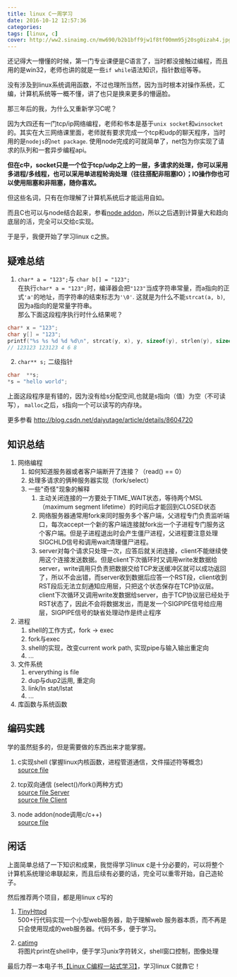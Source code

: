 ```yaml
---
title: linux C一周学习
date: 2016-10-12 12:57:36
categories:
tags: [linux, c]
cover: http://ww2.sinaimg.cn/mw690/b2b1bff9jw1f8tf00mm95j20sg0izah4.jpg
---
```


<!-- # linux C一周学习 & node c addon -->

还记得大一懵懂的时候，第一门专业课便是C语言了，当时都没接触过编程，而且用的是win32，老师也讲的就是一些`if while`语法知识，指针数组等等。

没有涉及到linux系统调用函数，不过也理所当然，因为当时根本对操作系统，汇编，计算机系统等一概不懂，讲了也只是换来更多的懵逼脸。

那三年后的我，为什么又重新学习C呢？  

<!--more-->

因为大四还有一门tcp/ip网络编程，老师和书本是基于`unix socket`和`winsocket`的。其实在大三网络课里面，老师就有要求完成一个tcp和udp的聊天程序，当时用的是`nodejs`的`net package`. 使用node完成的可就简单了，net包为你实现了请求的队列和一套异步编程api。

**但在c中，socket只是一个位于tcp/udp之上的一层，多请求的处理，你可以采用多进程/多线程，也可以采用单进程轮询处理（往往搭配非阻塞IO）；IO操作你也可以使用阻塞和非阻塞，随你喜欢。**

但这些名词，只有在你理解了计算机系统后才能运用自如。

而且C也可以与node结合起来，参看[node addon](https://github.com/nodejs/node-addon-examples/)，所以之后遇到计算量大和趋向底层的活，完全可以交给c实现。

于是乎，我便开始了学习linux c之旅。

## 疑难总结

1. `char* a = "123";`与 `char b[] = "123";`  
在执行`char* a = "123";`时，编译器会把`"123"`当成字符串常量，而a指向的正式`'a'`的地址，而字符串的结束标志为`'\0'`. 这就是为什么不能`strcat(a, b)`, 因为a指向的是常量字符串。  
那么下面这段程序执行时什么结果呢？
```c
char* x = "123";
char y[] = "123";
printf("%s %s %d %d %d\n", strcat(y, x), y, sizeof(y), strlen(y), sizeof(x));
// 123123 123123 4 6 8
```

2. `char** s;` 二级指针
```c
char  **s;  
*s = "hello world"; 
```
上面这段程序是有错的，因为没有给s分配空间,也就是s指向（值）为空（不可读写），
`malloc`之后，s指向一个可以读写的内存块。

更多参看 http://blog.csdn.net/daiyutage/article/details/8604720

## 知识总结

1. 网络编程  
    1. 如何知道服务器或者客户端断开了连接？（read() == 0）
    2. 处理多请求的俩种服务器实现（fork/select）
    3. 一些"奇怪"现象的解释
        1. 主动关闭连接的一方要处于TIME_WAIT状态，等待两个MSL（maximum segment lifetime）的时间后才能回到CLOSED状态 
        2. 网络服务器通常用fork来同时服务多个客户端，父进程专门负责监听端口，每次accept一个新的客户端连接就fork出一个子进程专门服务这个客户端。但是子进程退出时会产生僵尸进程，父进程要注意处理SIGCHLD信号和调用wait清理僵尸进程。
        3. server对每个请求只处理一次，应答后就关闭连接，client不能继续使用这个连接发送数据。但是client下次循环时又调用write发数据给server，write调用只负责把数据交给TCP发送缓冲区就可以成功返回了，所以不会出错，而server收到数据后应答一个RST段，client收到RST段后无法立刻通知应用层，只把这个状态保存在TCP协议层。client下次循环又调用write发数据给server，由于TCP协议层已经处于RST状态了，因此不会将数据发出，而是发一个SIGPIPE信号给应用层，SIGPIPE信号的缺省处理动作是终止程序
2. 进程
    1. shell的工作方式，fork -> exec
    2. fork与exec
    3. shell的实现，改变current work path, 实现pipe与输入输出重定向
    4. ...
3. 文件系统
    1. erverything is file
    2. dup与dup2运用, 重定向
    3. link/ln  stat/lstat
    4. ...
4. 库函数与系统函数


## 编码实践
学的虽然挺多的，但是需要做的东西出来才能掌握。
1. c实现shell (掌握linux内核函数，进程管道通信，文件描述符等概念)  
    [source file](https://github.com/moyuyc/c_cpp-node_c_cpp_addon/blob/master/cpp_src/shell.h)

2. tcp双向通信 (select()/fork()两种方式)  
    [source file Server](https://github.com/moyuyc/c_cpp-node_c_cpp_addon/blob/master/cpp_src/server.h)  
    [source file Client](https://github.com/moyuyc/c_cpp-node_c_cpp_addon/blob/master/cpp_src/client.h)
    
3. node addon(node调用c/c++)  
    [source file](https://github.com/moyuyc/c_cpp-node_c_cpp_addon/tree/master/node_src)


## 闲话

上面简单总结了一下知识和成果，我觉得学习linux c是十分必要的，可以将整个计算机系统理论串联起来，而且后续有必要的话，完全可以重零开始，自己造轮子。

然后推荐两个项目，都是用linux c写的
1. [TinyHttpd](https://github.com/EZLippi/Tinyhttpd)  
500+行代码实现一个小型web服务器，助于理解web 服务器本质，而不再是只会使用现成的web服务器。代码不多，便于学习。

2. [catimg](https://github.com/posva/catimg)  
将图片print在shell中，便于学习unix字符转义，shell窗口控制，图像处理


最后力荐一本电子书[【Linux C编程一站式学习】](http://akaedu.github.io/book/)，学习linux C就靠它！